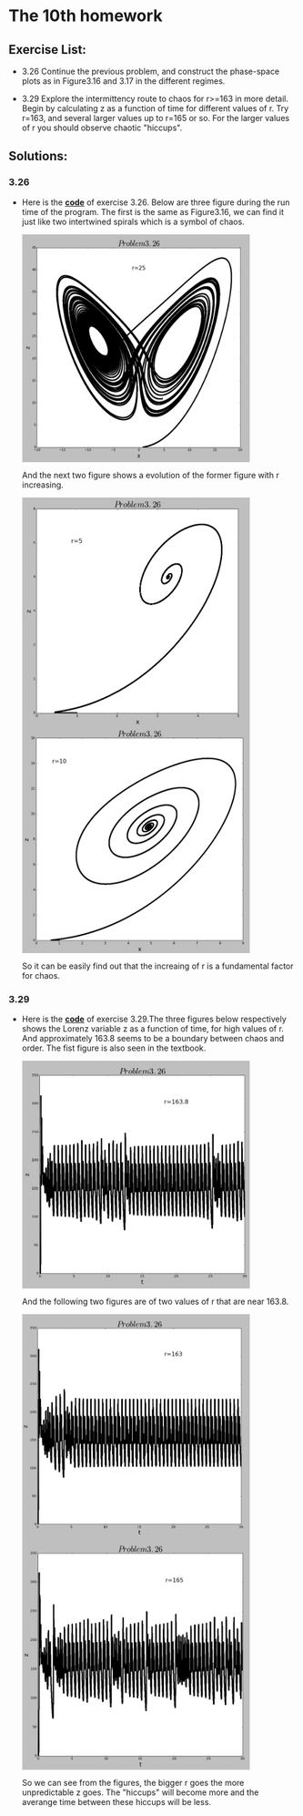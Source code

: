 # The 10th homework

## Exercise List:

- 3.26 Continue the previous problem, and construct the phase-space plots as in Figure3.16 and 3.17 in the different regimes.

- 3.29 Explore the intermittency route to chaos for r>=163 in more detail. Begin by calculating z as a function of time for different values of r. Try r=163, and several larger values up to r=165 or so. For the larger values of r you should observe chaotic "hiccups".

## Solutions:

### 3.26 
- Here is the [**code**](code/problem3.26.py) of exercise 3.26. Below are three figure during the run time of the program. The first is the same as Figure3.16, we can find it just like two intertwined spirals which is a symbol of chaos.

  <img src="img/3.26_0.png" width = "400" height = "400" alt="Problem1.3" align=center />

  And the next two figure shows a evolution of the former figure with r increasing.

  <img src="img/3.26_1.png" width = "400" height = "400" alt="Problem1.3" align=center />
  <img src="img/3.26_2.png" width = "400" height = "400" alt="Problem1.3" align=center />

  So it can be easily find out that the increaing of r is a fundamental factor for chaos.

### 3.29
- Here is the [**code**](code/problem3.29.py) of exercise 3.29.The three figures below respectively shows the Lorenz variable z as a function of time, for high values of r. And approximately 163.8 seems to be a boundary between chaos and order. The fist figure is also seen in the textbook.

  <img src="img/3.29_0.png" width = "400" height = "400" alt="Problem1.3" align=center />

  And the following two figures are of two values of r that are near 163.8.

  <img src="img/3.29_1.png" width = "400" height = "400" alt="Problem1.3" align=center />
  <img src="img/3.29_2.png" width = "400" height = "400" alt="Problem1.3" align=center />
 
  So we can see from the figures, the bigger r goes the more unpredictable z goes. The "hiccups" will become more and the averange time between these hiccups will be less.
